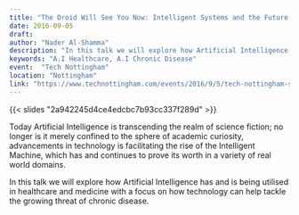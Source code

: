 ```yaml
---
title: "The Droid Will See You Now: Intelligent Systems and the Future of Healthcare"
date: 2016-09-05
draft: 
author: "Nader Al-Shamma"
description: "In this talk we will explore how Artificial Intelligence has and is being utilised in healthcare and medicine with a focus on how technology can help tackle the growing threat of chronic disease."
keywords: "A.I Healthcare, A.I Chronic Disease"
event:  "Tech Nottingham"
location: "Nottingham"
link: "https://www.technottingham.com/events/2016/9/5/tech-nottingham-september-2016-gamification-and-healthcare"
---
```


{{< slides "2a942245d4ce4edcbc7b93cc337f289d" >}} 

Today Artificial Intelligence is transcending the realm of science fiction; no longer is it merely confined to the 
sphere of academic curiosity, advancements in technology is facilitating the rise of the Intelligent Machine, which has 
and continues to prove its worth in a variety of real world domains.

In this talk we will explore how Artificial Intelligence has and is being utilised in healthcare and medicine with a 
focus on how technology can help tackle the growing threat of chronic disease. 

